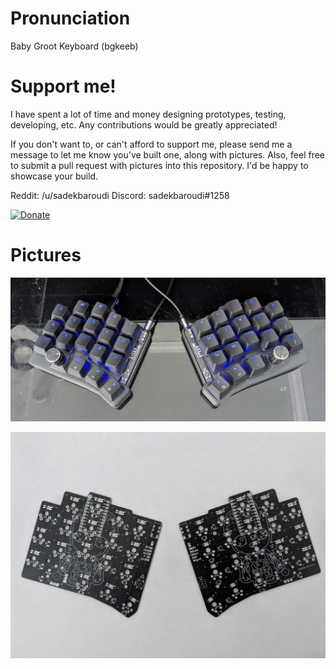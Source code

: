 # Pronunciation

Baby Groot Keyboard (bgkeeb)

# Support me!

I have spent a lot of time and money designing prototypes, testing, developing, etc. Any contributions would be greatly appreciated!

If you don't want to, or can't afford to support me, please send me a message to let me know you've built one, along with pictures. Also, feel free to submit a pull request with pictures into this repository. I'd be happy to showcase your build.

Reddit: /u/sadekbaroudi
Discord: sadekbaroudi#1258

[![Donate](https://img.shields.io/badge/Donate-PayPal-green.svg)](https://www.paypal.com/donate?business=N8D4SUZED96F6&no_recurring=0&item_name=Fund+my+open+source+keyboard+designs%21&currency_code=USD)

# Pictures

![build](images/build.jpg)

![pcbs](images/pcbs.jpg)

